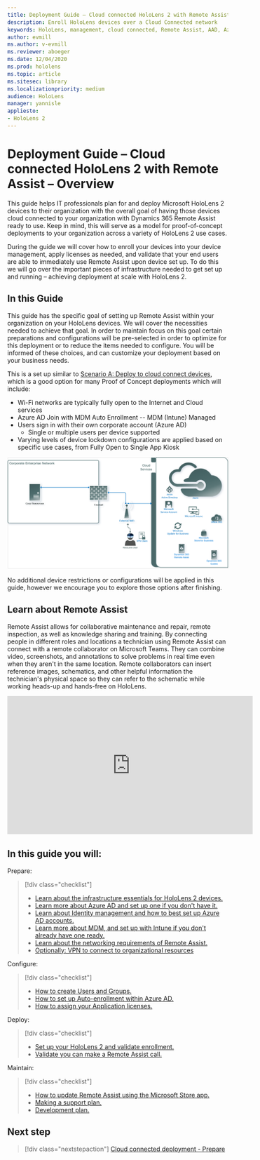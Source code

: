 ```yaml
---
title: Deployment Guide – Cloud connected HoloLens 2 with Remote Assist - Overview
description: Enroll HoloLens devices over a Cloud Connected network
keywords: HoloLens, management, cloud connected, Remote Assist, AAD, Azure AD, MDM, Mobile Device Management
author: evmill
ms.author: v-evmill
ms.reviewer: aboeger
ms.date: 12/04/2020
ms.prod: hololens
ms.topic: article
ms.sitesec: library
ms.localizationpriority: medium
audience: HoloLens
manager: yannisle
appliesto:
- HoloLens 2
---
```


# Deployment Guide – Cloud connected HoloLens 2 with Remote Assist – Overview

This guide helps IT professionals plan for and deploy Microsoft HoloLens 2 devices to their organization with the overall goal of having those devices cloud connected to your organization with Dynamics 365 Remote Assist ready to use. Keep in mind, this will serve as a model for proof-of-concept deployments to your organization across a variety of HoloLens 2 use cases.

During the guide we will cover how to enroll your devices into your device management, apply licenses as needed, and validate that your end users are able to immediately use Remote Assist upon device set up. To do this we will go over the important pieces of infrastructure needed to get set up and running – achieving deployment at scale with HoloLens 2.

## In this Guide

This guide has the specific goal of setting up Remote Assist within your organization on your HoloLens devices. We will cover the necessities needed to achieve that goal. In order to maintain focus on this goal certain preparations and configurations will be pre-selected in order to optimize for this deployment or to reduce the items needed to configure. You will be informed of these choices, and can customize your deployment based on your business needs.

This is a set up similar to [Scenario A: Deploy to cloud connect devices](https://docs.microsoft.com/hololens/common-scenarios#scenario-a), which is a good option for many Proof of Concept deployments which will include:

- Wi-Fi networks are typically fully open to the Internet and Cloud services
- Azure AD Join with MDM Auto Enrollment -- MDM (Intune) Managed
- Users sign in with their own corporate account (Azure AD)
  - Single or multiple users per device supported
- Varying levels of device lockdown configurations are applied based on specific use cases, from Fully Open to Single App Kiosk

![Cloud connected scenario](./images/cloud-connected-deployment-chart.png)

No additional device restrictions or configurations will be applied in this guide, however we encourage you to explore those options after finishing.

## Learn about Remote Assist

Remote Assist allows for collaborative maintenance and repair, remote inspection, as well as knowledge sharing and training. By connecting people in different roles and locations a technician using Remote Assist can connect with a remote collaborator on Microsoft Teams. They can combine video, screenshots, and annotations to solve problems in real time even when they aren&#39;t in the same location. Remote collaborators can insert reference images, schematics, and other helpful information the technician&#39;s physical space so they can refer to the schematic while working heads-up and hands-free on HoloLens.

<iframe width="560" height="315" src="https://www.youtube.com/embed/d3YT8j0yYl0" frameborder="0" allow="accelerometer; autoplay; clipboard-write; encrypted-media; gyroscope; picture-in-picture" allowfullscreen></iframe>

## In this guide you will:

Prepare:

> [!div class="checklist"]
> - [Learn about the infrastructure essentials for HoloLens 2 devices.](hololens2-cloud-connected-prepare.md#infrastructure-essentials)
> - [Learn more about Azure AD and set up one if you don&#39;t have it.](hololens2-cloud-connected-prepare.md#azure-active-directory)
> - [Learn about Identity management and how to best set up Azure AD accounts.](hololens2-cloud-connected-prepare.md#identity-management)
> - [Learn more about MDM, and set up with Intune if you don&#39;t already have one ready.](hololens2-cloud-connected-prepare.md#mobile-device-management)
> - [Learn about the networking requirements of Remote Assist.](hololens2-cloud-connected-prepare.md#network)
> - [Optionally: VPN to connect to organizational resources](/hololens2-cloud-connected-prepare.md#optional-connect-your-hololens-to-vpn)

Configure:

> [!div class="checklist"]
> - [How to create Users and Groups.](hololens2-cloud-connected-configure.md#azure-users-and-groups)
> - [How to set up Auto-enrollment within Azure AD.](hololens2-cloud-connected-configure.md#auto-enrollment-on-hololens-2)
> - [How to assign your Application licenses.](hololens2-cloud-connected-configure.md#application-licenses)

Deploy:

> [!div class="checklist"]
> - [Set up your HoloLens 2 and validate enrollment.](hololens2-cloud-connected-deploy.md#enrollment-validation)
> - [Validate you can make a Remote Assist call.](hololens2-cloud-connected-deploy.md#remote-assist-call-validation)

Maintain:

> [!div class="checklist"]
> - [How to update Remote Assist using the Microsoft Store app.](hololens2-cloud-connected-maintain.md#updates)
> - [Making a support plan.](hololens2-cloud-connected-maintain.md#support-plan)
> - [Development plan.](hololens2-cloud-connected-maintain.md#development-plan)

## Next step

> [!div class="nextstepaction"]
> [Cloud connected deployment - Prepare](hololens2-cloud-connected-prepare.md)

